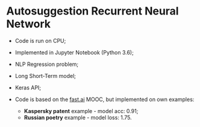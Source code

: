# Autosuggestion Recurrent Neural Network 

- Code is run on CPU;
- Implemented in Jupyter Notebook (Python 3.6);
- NLP Regression problem;

- Long Short-Term model; 
- Keras API;

- Code is based on the [fast.ai](https://github.com/fastai) MOOC, but implemented on own examples:
    - **Kaspersky patent** example - model acc: 0.91;
    - **Russian poetry** example - model loss: 1.75.
